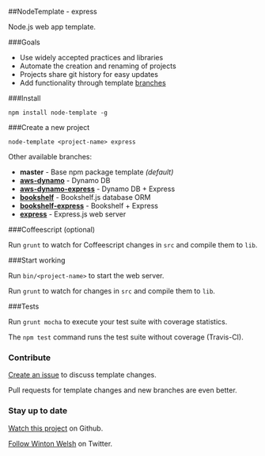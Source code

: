 ##NodeTemplate - express

Node.js web app template.

###Goals

* Use widely accepted practices and libraries
* Automate the creation and renaming of projects
* Projects share git history for easy updates
* Add functionality through template [branches](https://github.com/winton/node-template/branches)

###Install

	npm install node-template -g

###Create a new project

	node-template <project-name> express

Other available branches:

* **master** - Base npm package template *(default)*
* [**aws-dynamo**](https://github.com/winton/node-template/tree/aws-dynamo) - Dynamo DB
* [**aws-dynamo-express**](https://github.com/winton/node-template/tree/aws-dynamo-express) - Dynamo DB + Express
* [**bookshelf**](https://github.com/winton/node-template/tree/bookshelf) - Bookshelf.js database ORM
* [**bookshelf-express**](https://github.com/winton/node-template/tree/bookshelf-express) - Bookshelf + Express
* [**express**](https://github.com/winton/node-template/tree/express) - Express.js web server

###Coffeescript (optional)

Run `grunt` to watch for Coffeescript changes in `src` and compile them to `lib`.

###Start working

Run `bin/<project-name>` to start the web server.

Run `grunt` to watch for changes in `src` and compile them to `lib`.

###Tests

Run `grunt mocha` to execute your test suite with coverage statistics.

The `npm test` command runs the test suite without coverage (Travis-CI).

### Contribute

[Create an issue](https://github.com/winton/node-template/issues/new) to discuss template changes.

Pull requests for template changes and new branches are even better.

### Stay up to date

[Watch this project](https://github.com/winton/node-template#) on Github.

[Follow Winton Welsh](http://twitter.com/intent/user?screen_name=wintonius) on Twitter.
